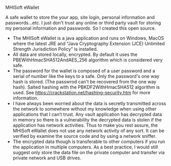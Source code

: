 MHISoft eWallet

A safe wallet to store the your app, site login, personal information and passwords…etc. 
I just don't trust any online or third party vault for storing my personal information and passwords.  So I created this open source.
* The MHISoft eWallet is a java application and runs on Windows, MacOS where the latest JRE and “Java Cryptography Extension (JCE) Unlimited Strength Jurisdiction Policy”  is installed. 
* All data are stored locally, encrypted. By default it uses the PBEWithHmacSHA512AndAES_256 algorithm which is considered very safe. 
* The password for the wallet is composed of a user password and a serial of number like the keys to a safe. Only the password's one way hash is stored. (The passwrod can't be recovered from the one way hash).  Salted hashing with the  PBKDF2WithHmacSHA512 algorithm is used.   See https://crackstation.net/hashing-security.htm for more information.
* I have always been worried about the data is secretly transmitted across the network to somewhere without my knowledge when using other applications that I can’t trust. Any vault application has decrypted data in memory so there is a vulnerability the decrypted data is stolen if the application has network activities. Thus to make you rest assure, the MHISoft eWallet does not use any network activity of any sort. It can be verified by examine the source code and by using a network sniffer. 
* The encrypted data though is transferable to other computers if you run the application in multiple computers. As a best practice, I would still suggest only store the data file on the private computer and transfer via private network and USB drives. 
